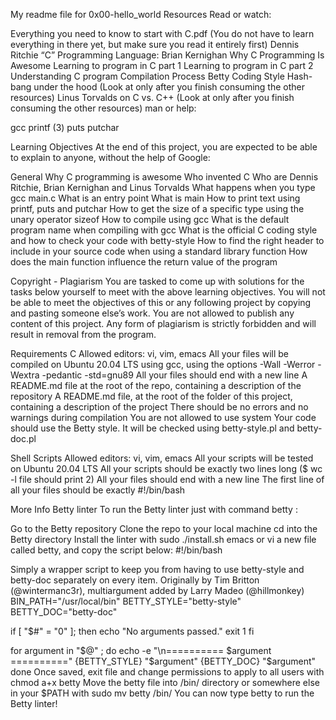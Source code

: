 My readme file for 0x00-hello_world
Resources
Read or watch:

Everything you need to know to start with C.pdf (You do not have to learn everything in there yet, but make sure you read it entirely first) Dennis Ritchie “C” Programming Language: Brian Kernighan Why C Programming Is Awesome Learning to program in C part 1 Learning to program in C part 2 Understanding C program Compilation Process Betty Coding Style Hash-bang under the hood (Look at only after you finish consuming the other resources) Linus Torvalds on C vs. C++ (Look at only after you finish consuming the other resources) man or help:

gcc printf (3) puts putchar

Learning Objectives
At the end of this project, you are expected to be able to explain to anyone, without the help of Google:

General
Why C programming is awesome Who invented C Who are Dennis Ritchie, Brian Kernighan and Linus Torvalds What happens when you type gcc main.c What is an entry point What is main How to print text using printf, puts and putchar How to get the size of a specific type using the unary operator sizeof How to compile using gcc What is the default program name when compiling with gcc What is the official C coding style and how to check your code with betty-style How to find the right header to include in your source code when using a standard library function How does the main function influence the return value of the program

Copyright - Plagiarism
You are tasked to come up with solutions for the tasks below yourself to meet with the above learning objectives. You will not be able to meet the objectives of this or any following project by copying and pasting someone else’s work. You are not allowed to publish any content of this project. Any form of plagiarism is strictly forbidden and will result in removal from the program.

Requirements
C
Allowed editors: vi, vim, emacs All your files will be compiled on Ubuntu 20.04 LTS using gcc, using the options -Wall -Werror -Wextra -pedantic -std=gnu89 All your files should end with a new line A README.md file at the root of the repo, containing a description of the repository A README.md file, at the root of the folder of this project, containing a description of the project There should be no errors and no warnings during compilation You are not allowed to use system Your code should use the Betty style. It will be checked using betty-style.pl and betty-doc.pl

Shell Scripts
Allowed editors: vi, vim, emacs All your scripts will be tested on Ubuntu 20.04 LTS All your scripts should be exactly two lines long ($ wc -l file should print 2) All your files should end with a new line The first line of all your files should be exactly #!/bin/bash

More Info
Betty linter
To run the Betty linter just with command betty :

Go to the Betty repository Clone the repo to your local machine cd into the Betty directory Install the linter with sudo ./install.sh emacs or vi a new file called betty, and copy the script below: #!/bin/bash

Simply a wrapper script to keep you from having to use betty-style
and betty-doc separately on every item.
Originally by Tim Britton (@wintermanc3r), multiargument added by
Larry Madeo (@hillmonkey)
BIN_PATH="/usr/local/bin" BETTY_STYLE="betty-style" BETTY_DOC="betty-doc"

if [ "$#" = "0" ]; then echo "No arguments passed." exit 1 fi

for argument in "$@" ; do echo -e "\n========== $argument ==========" {BETTY_STYLE} "$argument" {BETTY_DOC} "$argument" done Once saved, exit file and change permissions to apply to all users with chmod a+x betty Move the betty file into /bin/ directory or somewhere else in your $PATH with sudo mv betty /bin/ You can now type betty to run the Betty linter!
